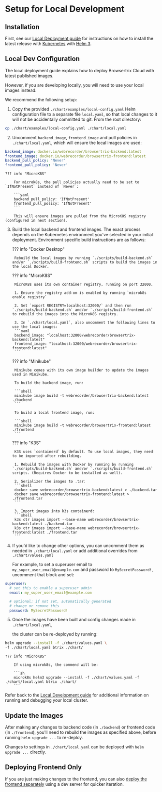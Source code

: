 # Setup for Local Development

## Installation

First, see our [Local Deployment guide](../deploy/local.md#installing-kubernetes) for instructions on how to install the latest release with [Kubernetes](https://kubernetes.io/) with [Helm 3](https://v3.helm.sh/).

## Local Dev Configuration

The local deployment guide explains how to deploy Browsertrix Cloud with latest published images.

However, if you are developing locally, you will need to use your local images instead.

We recommend the following setup:

1. Copy the provided `./chart/examples/local-config.yaml` Helm configuration file to a separate file `local.yaml`,
so that local changes to it will not be accidentally committed to git. From the root directory:
```sh
cp ./chart/examples/local-config.yaml ./chart/local.yaml
```

2. Uncomment `backend_image`, `frontend_image` and pull policies in `./chart/local.yaml`, which will ensure the local images are used:
```yaml
backend_image: docker.io/webrecorder/browsertrix-backend:latest
frontend_image: docker.io/webrecorder/browsertrix-frontend:latest
backend_pull_policy: 'Never'
frontend_pull_policy: 'Never'
```

    ??? info "MicroK8S"

        For microk8s, the pull policies actually need to be set to `IfNotPresent` instead of `Never`:

        ```yaml
        backend_pull_policy: 'IfNotPresent'
        frontend_pull_policy: 'IfNotPresent'
        ```

        This will ensure images are pulled from the MicroK8S registry (configured in next section).



3. Build the local backend and frontend images. The exact process depends on the Kubernetes environment you've selected in your initial deployment. Environment specific build instructions are as follows:

    ??? info "Docker Desktop"

        Rebuild the local images by running `./scripts/build-backend.sh` and/or `./scripts/build-frontend.sh` scripts to build the images in the local Docker.

    ??? info "MicroK8S"

        MicroK8s uses its own container registry, running on port 32000.

        1. Ensure the registry add-on is enabled by running `microk8s enable registry`

        2. Set `export REGISTRY=localhost:32000/` and then run `./scripts/build-backend.sh` and/or `./scripts/build-frontend.sh` to rebuild the images into the MicroK8S registry.

        3. In `./chart/local.yaml`, also uncomment the following lines to use the local images:
        ```yaml
        backend_image: "localhost:32000/webrecorder/browsertrix-backend:latest"
        frontend_image: "localhost:32000/webrecorder/browsertrix-frontend:latest"
        ```

    ??? info "Minikube"

        Minikube comes with its own image builder to update the images used in Minikube.

        To build the backend image, run:

        ```shell
        minikube image build -t webrecorder/browsertrix-backend:latest ./backend
        ```

        To build a local frontend image, run:

        ```shell
        minikube image build -t webrecorder/browsertrix-frontend:latest ./frontend
        ```

    ??? info "K3S"

        K3S uses `containerd` by default. To use local images, they need to be imported after rebuilding.

        1. Rebuild the images with Docker by running by running `./scripts/build-backend.sh` and/or `./scripts/build-frontend.sh` scripts. (Requires Docker to be installed as well).

        2. Serializer the images to .tar:
        ```shell
        docker save webrecorder/browsertrix-backend:latest > ./backend.tar
        docker save webrecorder/browsertrix-frontend:latest > ./frontend.tar
        ```

        3. Import images into k3s containerd:
        ```shell
        k3s ctr images import --base-name webrecorder/browsertrix-backend:latest ./backend.tar
        k3s ctr images import --base-name webrecorder/browsertrix-frontend:latest ./frontend.tar
        ```

4. If you'd like to change other options, you can uncomment them as needed in `./chart/local.yaml`
or add additional overrides from `./chart/values.yaml`

    For example, to set a superuser email to `my_super_user_email@example.com` and password to `MySecretPassword!`, uncomment that block and set:
```yaml
superuser:
  # set this to enable a superuser admin
  email: my_super_user_email@example.com

  # optional: if not set, automatically generated
  # change or remove this
  password: MySecretPassword!
```

5. Once the images have been built and config changes made in `./chart/local.yaml`, 

    the cluster can be re-deployed by running:
```sh
helm upgrade --install -f ./chart/values.yaml \
-f ./chart/local.yaml btrix ./chart/
```

    ??? info "MicroK8S"

        If using microk8s, the commend will be:

        ```sh
        microk8s helm3 upgrade --install -f ./chart/values.yaml -f ./chart/local.yaml btrix ./chart/
        ```

Refer back to the [Local Development guide](../deploy/local.md#waiting-for-cluster-to-start) for additional information on running and debugging your local cluster.

## Update the Images

After making any changes to backend code (in `./backend`) or frontend code (in `./frontend`), you'll need to rebuild the images as specified above, before running `helm upgrade ...` to re-deploy.

Changes to settings in `./chart/local.yaml` can be deployed with `helm upgrade ...` directly.

## Deploying Frontend Only

If you are just making changes to the frontend, you can also [deploy the frontend separately](frontend-dev.md) using a dev server for quicker iteration.

